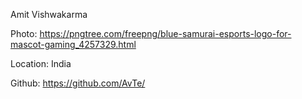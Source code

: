 Amit Vishwakarma

Photo: https://pngtree.com/freepng/blue-samurai-esports-logo-for-mascot-gaming_4257329.html

Location: India

Github: https://github.com/AvTe/
